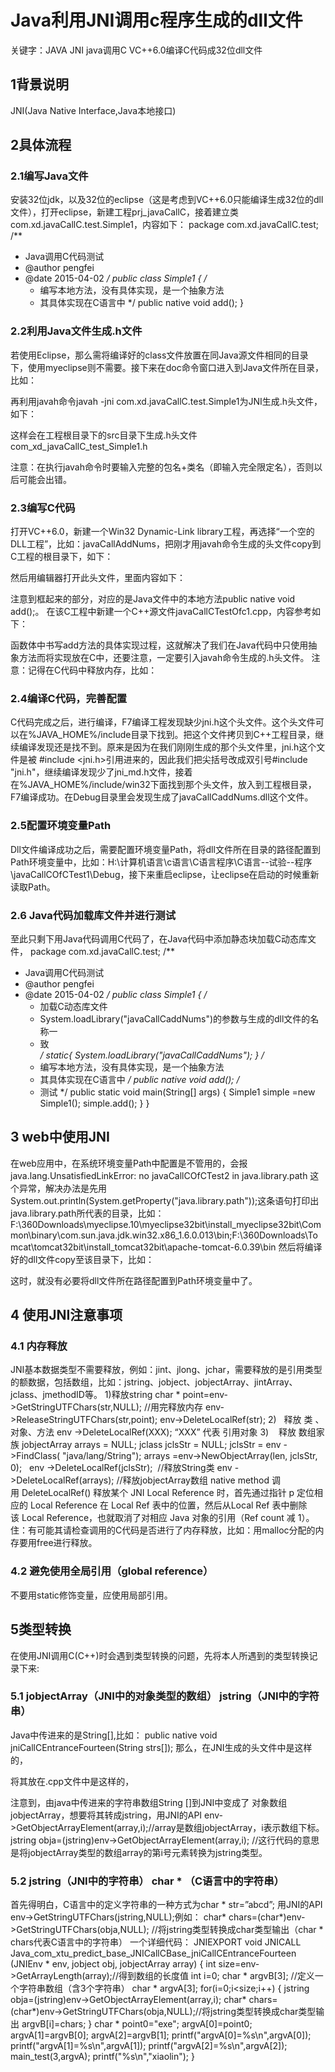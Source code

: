 # Java利用JNI调用c程序生成的dll文件

关键字：JAVA JNI  java调用C  VC++6.0编译C代码成32位dll文件 

## 1背景说明
JNI(Java Native Interface,Java本地接口)

## 2具体流程
### 2.1编写Java文件
安装32位jdk，以及32位的eclipse（这是考虑到VC++6.0只能编译生成32位的dll文件），打开eclipse，新建工程prj_javaCallC，接着建立类com.xd.javaCallC.test.Simple1，内容如下：
package com.xd.javaCallC.test;
/**
 * Java调用C代码测试
 * @author pengfei
 * @date 2015-04-02
 */
public class Simple1 {
	/*
	 * 编写本地方法，没有具体实现，是一个抽象方法
	 * 其具体实现在C语言中
	 */
	public native void add();
}

### 2.2利用Java文件生成.h文件
若使用Eclipse，那么需将编译好的class文件放置在同Java源文件相同的目录下，使用myeclipse则不需要。接下来在doc命令窗口进入到Java文件所在目录，比如：

再利用javah命令javah -jni com.xd.javaCallC.test.Simple1为JNI生成.h头文件，如下：

这样会在工程根目录下的src目录下生成.h头文件com_xd_javaCallC_test_Simple1.h

注意：在执行javah命令时要输入完整的包名+类名（即输入完全限定名），否则以后可能会出错。
### 2.3编写C代码
打开VC++6.0，新建一个Win32 Dynamic-Link library工程，再选择“一个空的DLL工程”，比如：javaCallAddNums，把刚才用javah命令生成的头文件copy到C工程的根目录下，如下：

然后用编辑器打开此头文件，里面内容如下：

注意到框起来的部分，对应的是Java文件中的本地方法public native void add();。
在该C工程中新建一个C++源文件javaCallCTestOfc1.cpp，内容参考如下：

函数体中书写add方法的具体实现过程，这就解决了我们在Java代码中只使用抽象方法而将实现放在C中，还要注意，一定要引入javah命令生成的.h头文件。
注意：记得在C代码中释放内存，比如：

### 2.4编译C代码，完善配置
C代码完成之后，进行编译，F7编译工程发现缺少jni.h这个头文件。这个头文件可以在%JAVA_HOME%/include目录下找到。把这个文件拷贝到C++工程目录，继续编译发现还是找不到。原来是因为在我们刚刚生成的那个头文件里，jni.h这个文件是被 #include <jni.h>引用进来的，因此我们把尖括号改成双引号#include "jni.h"，继续编译发现少了jni_md.h文件，接着在%JAVA_HOME%/include/win32下面找到那个头文件，放入到工程根目录，F7编译成功。在Debug目录里会发现生成了javaCallCaddNums.dll这个文件。

### 2.5配置环境变量Path
Dll文件编译成功之后，需要配置环境变量Path，将dll文件所在目录的路径配置到Path环境变量中，比如：H:\计算机语言\c语言\C语言程序\C语言--试验--程序\javaCallCOfCTest1\Debug，接下来重启eclipse，让eclipse在启动的时候重新读取Path。
### 2.6 Java代码加载库文件并进行测试
至此只剩下用Java代码调用C代码了，在Java代码中添加静态块加载C动态库文件，
package com.xd.javaCallC.test;
/**
 * Java调用C代码测试
 * @author pengfei
 * @date 2015-04-02
 */
public class Simple1 {
	/*
	 * 加载C动态库文件
     * System.loadLibrary("javaCallCaddNums")的参数与生成的dll文件的名称一
     * 致       
	 */
	static{
		System.loadLibrary("javaCallCaddNums");
	}
	/*
	 * 编写本地方法，没有具体实现，是一个抽象方法
	 * 其具体实现在C语言中
	 */
	public native void add();
    /*
	 * 测试
	 */
	public static void main(String[] args) {
		Simple1 simple =new Simple1();
		simple.add();
	}
}

## 3 web中使用JNI
在web应用中，在系统环境变量Path中配置是不管用的，会报 java.lang.UnsatisfiedLinkError: no javaCallCOfCTest2 in java.library.path
这个异常，解决办法是先用
System.out.println(System.getProperty("java.library.path"));这条语句打印出java.library.path所代表的目录，比如：
F:\360Downloads\myeclipse.10\myeclipse32bit\install_myeclipse32bit\Common\binary\com.sun.java.jdk.win32.x86_1.6.0.013\bin;F:\360Downloads\Tomcat\tomcat32bit\install_tomcat32bit\apache-tomcat-6.0.39\bin
然后将编译好的dll文件copy至该目录下，比如：

这时，就没有必要将dll文件所在路径配置到Path环境变量中了。

## 4 使用JNI注意事项
### 4.1 内存释放
JNI基本数据类型不需要释放，例如：jint、jlong、jchar，需要释放的是引用类型的额数据，包括数组，比如：jstring、jobject、jobjectArray、jintArray、jclass、jmethodID等。
1)释放string
char * point=env->GetStringUTFChars(str,NULL); 
//用完释放内存
env->ReleaseStringUTFChars(str,point);
env->DeleteLocalRef(str);
2)   释放 类 、对象、方法
    env ->DeleteLocalRef(XXX);
	“XXX” 代表 引用对象
3)    释放 数组家族
	jobjectArray arrays = NULL;
	jclass jclsStr = NULL;
	jclsStr = env ->FindClass( "java/lang/String");
	arrays =env->NewObjectArray(len, jclsStr, 0);
 
	env ->DeleteLocalRef(jclsStr);  //释放String类
	env ->DeleteLocalRef(arrays); //释放jobjectArray数组
native method 调用 DeleteLocalRef() 释放某个 JNI Local Reference 时，首先通过指针 p 定位相应的 Local Reference 在 Local Ref 表中的位置，然后从Local Ref 表中删除该 Local Reference，也就取消了对相应 Java 对象的引用（Ref count 减 1）。
住：有可能其请检查调用的C代码是否进行了内存释放，比如：用malloc分配的内存要用free进行释放。
### 4.2 避免使用全局引用（global reference）
不要用static修饰变量，应使用局部引用。

## 5类型转换
在使用JNI调用C(C++)时会遇到类型转换的问题，先将本人所遇到的类型转换记录下来:
### 5.1 jobjectArray（JNI中的对象类型的数组） jstring（JNI中的字符串）
Java中传进来的是String[],比如：
public native void jniCallCEntranceFourteen(String strs[]);
那么，在JNI生成的头文件中是这样的，

将其放在.cpp文件中是这样的，

注意到，由java中传进来的字符串数组String []到JNI中变成了 对象数组jobjectArray，想要将其转成jstring，用JNI的API
env->GetObjectArrayElement(array,i);//array是数组jobjectArray，i表示数组下标。
jstring obja=(jstring)env->GetObjectArrayElement(array,i);
//这行代码的意思是将jobjectArray类型的数组array的第i号元素转换为jstring类型。

### 5.2 jstring（JNI中的字符串） char * （C语言中的字符串）
首先得明白，C语言中的定义字符串的一种方式为char * str=”abcd”;
用JNI的API
env->GetStringUTFChars(jstring,NULL);例如：
char* chars=(char*)env->GetStringUTFChars(obja,NULL);
//将jstring类型转换成char类型输出（char * chars代表C语言中的字符串）
一个详细代码：
JNIEXPORT void JNICALL Java_com_xtu_predict_base_JNICallCBase_jniCallCEntranceFourteen
  (JNIEnv * env, jobject obj, jobjectArray array)
{
	 int size=env->GetArrayLength(array);//得到数组的长度值
	 int i=0;
	 char * argvB[3];  //定义一个字符串数组（含3个字符串）
	 char * argvA[3];
	 for(i=0;i<size;i++)
	 {
		 jstring obja=(jstring)env->GetObjectArrayElement(array,i);
		 char* chars=(char*)env->GetStringUTFChars(obja,NULL);//将jstring类型转换成char类型输出
		 argvB[i]=chars;
	 }
	 char * point0="exe";
	 argvA[0]=point0;
	 argvA[1]=argvB[0];
	 argvA[2]=argvB[1];
	 printf("argvA[0]=%s\n",argvA[0]);
	 printf("argvA[1]=%s\n",argvA[1]);
	 printf("argvA[2]=%s\n",argvA[2]);
	 main_test(3,argvA);
	 printf("%s\n","xiaolin");
}

